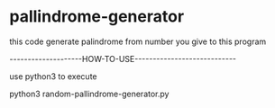 # pallindrome-generator
this code generate palindrome from number you give to this program


--------------------HOW-TO-USE----------------------------

use python3 to execute

python3 random-pallindrome-generator.py
